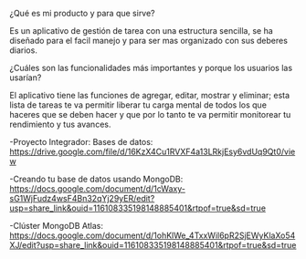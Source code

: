 

¿Qué es mi producto y para que sirve? 

Es un aplicativo de gestión de tarea con una estructura sencilla, se ha diseñado para el facil manejo y para ser mas organizado con sus deberes diarios.

¿Cuáles son las funcionalidades más importantes y porque los usuarios las usarían?

El aplicativo tiene las funciones de agregar, editar, mostrar y eliminar; esta lista de tareas te va permitir liberar tu carga mental de todos los que haceres que se deben hacer y que por lo tanto te va permitir monitorear tu rendimiento y tus avances.




-Proyecto Integrador: Bases de datos:  https://drive.google.com/file/d/16KzX4Cu1RVXF4a13LRkjEsy6vdUq9Qt0/view

-Creando tu base de datos usando MongoDB:  https://docs.google.com/document/d/1cWaxy-sG1WjFudz4wsF4Bn32qYj29yER/edit?usp=share_link&ouid=116108335198148885401&rtpof=true&sd=true

-Clúster MongoDB Atlas: https://docs.google.com/document/d/1ohKlWe_4TxxWil6pR2SjEWyKlaXo54XJ/edit?usp=share_link&ouid=116108335198148885401&rtpof=true&sd=true
